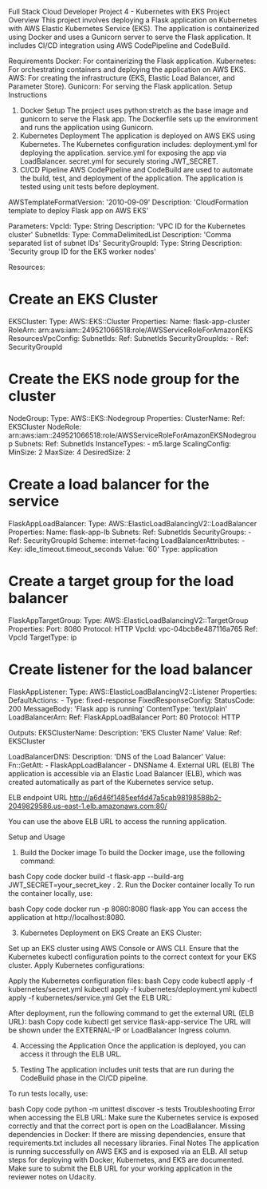 Full Stack Cloud Developer Project 4 - Kubernetes with EKS
Project Overview
This project involves deploying a Flask application on Kubernetes with AWS Elastic Kubernetes Service (EKS). The application is containerized using Docker and uses a Gunicorn server to serve the Flask application. It includes CI/CD integration using AWS CodePipeline and CodeBuild.

Requirements
Docker: For containerizing the Flask application.
Kubernetes: For orchestrating containers and deploying the application on AWS EKS.
AWS: For creating the infrastructure (EKS, Elastic Load Balancer, and Parameter Store).
Gunicorn: For serving the Flask application.
Setup Instructions
1. Docker Setup
The project uses python:stretch as the base image and gunicorn to serve the Flask app.
The Dockerfile sets up the environment and runs the application using Gunicorn.
2. Kubernetes Deployment
The application is deployed on AWS EKS using Kubernetes.
The Kubernetes configuration includes:
deployment.yml for deploying the application.
service.yml for exposing the app via LoadBalancer.
secret.yml for securely storing JWT_SECRET.
3. CI/CD Pipeline
AWS CodePipeline and CodeBuild are used to automate the build, test, and deployment of the application.
The application is tested using unit tests before deployment.

AWSTemplateFormatVersion: '2010-09-09'
Description: 'CloudFormation template to deploy Flask app on AWS EKS'

Parameters:
  VpcId:
    Type: String
    Description: 'VPC ID for the Kubernetes cluster'
  SubnetIds:
    Type: CommaDelimitedList
    Description: 'Comma separated list of subnet IDs'
  SecurityGroupId:
    Type: String
    Description: 'Security group ID for the EKS worker nodes'

Resources:
  # Create an EKS Cluster
  EKSCluster:
    Type: AWS::EKS::Cluster
    Properties:
      Name: flask-app-cluster
      RoleArn: arn:aws:iam::249521066518:role/AWSServiceRoleForAmazonEKS
      ResourcesVpcConfig:
        SubnetIds: 
          Ref: SubnetIds
        SecurityGroupIds:
          - Ref: SecurityGroupId

  # Create the EKS node group for the cluster
  NodeGroup:
    Type: AWS::EKS::Nodegroup
    Properties:
      ClusterName:
        Ref: EKSCluster
      NodeRole: arn:aws:iam::249521066518:role/AWSServiceRoleForAmazonEKSNodegroup
      Subnets:
        Ref: SubnetIds
      InstanceTypes:
        - m5.large
      ScalingConfig:
        MinSize: 2
        MaxSize: 4
        DesiredSize: 2

  # Create a load balancer for the service
  FlaskAppLoadBalancer:
    Type: AWS::ElasticLoadBalancingV2::LoadBalancer
    Properties:
      Name: flask-app-lb
      Subnets: 
        Ref: SubnetIds
      SecurityGroups: 
        - Ref: SecurityGroupId
      Scheme: internet-facing
      LoadBalancerAttributes:
        - Key: idle_timeout.timeout_seconds
          Value: '60'
      Type: application

  # Create a target group for the load balancer
  FlaskAppTargetGroup:
    Type: AWS::ElasticLoadBalancingV2::TargetGroup
    Properties:
      Port: 8080
      Protocol: HTTP
      VpcId: vpc-04bcb8e487116a765
        Ref: VpcId
      TargetType: ip

  # Create listener for the load balancer
  FlaskAppListener:
    Type: AWS::ElasticLoadBalancingV2::Listener
    Properties:
      DefaultActions:
        - Type: fixed-response
          FixedResponseConfig:
            StatusCode: 200
            MessageBody: 'Flask app is running'
            ContentType: 'text/plain'
      LoadBalancerArn:
        Ref: FlaskAppLoadBalancer
      Port: 80
      Protocol: HTTP

Outputs:
  EKSClusterName:
    Description: 'EKS Cluster Name'
    Value: 
      Ref: EKSCluster

  LoadBalancerDNS:
    Description: 'DNS of the Load Balancer'
    Value:
      Fn::GetAtt:
        - FlaskAppLoadBalancer
        - DNSName
4. External URL (ELB)
The application is accessible via an Elastic Load Balancer (ELB), which was created automatically as part of the Kubernetes service setup.

ELB endpoint URL
http://a6d46f1485eef4d47a5cab98198588b2-2049829586.us-east-1.elb.amazonaws.com:80/

You can use the above ELB URL to access the running application.

Setup and Usage
1. Build the Docker image
To build the Docker image, use the following command:

bash
Copy code
docker build -t flask-app --build-arg JWT_SECRET=your_secret_key .
2. Run the Docker container locally
To run the container locally, use:

bash
Copy code
docker run -p 8080:8080 flask-app
You can access the application at http://localhost:8080.

3. Kubernetes Deployment on EKS
Create an EKS Cluster:

Set up an EKS cluster using AWS Console or AWS CLI.
Ensure that the Kubernetes kubectl configuration points to the correct context for your EKS cluster.
Apply Kubernetes configurations:

Apply the Kubernetes configuration files:
bash
Copy code
kubectl apply -f kubernetes/secret.yml
kubectl apply -f kubernetes/deployment.yml
kubectl apply -f kubernetes/service.yml
Get the ELB URL:

After deployment, run the following command to get the external URL (ELB URL):
bash
Copy code
kubectl get service flask-app-service
The URL will be shown under the EXTERNAL-IP or LoadBalancer Ingress column.

4. Accessing the Application
Once the application is deployed, you can access it through the ELB URL.

5. Testing
The application includes unit tests that are run during the CodeBuild phase in the CI/CD pipeline.

To run tests locally, use:

bash
Copy code
python -m unittest discover -s tests
Troubleshooting
Error when accessing the ELB URL: Make sure the Kubernetes service is exposed correctly and that the correct port is open on the LoadBalancer.
Missing dependencies in Docker: If there are missing dependencies, ensure that requirements.txt includes all necessary libraries.
Final Notes
The application is running successfully on AWS EKS and is exposed via an ELB.
All setup steps for deploying with Docker, Kubernetes, and EKS are documented.
Make sure to submit the ELB URL for your working application in the reviewer notes on Udacity.

